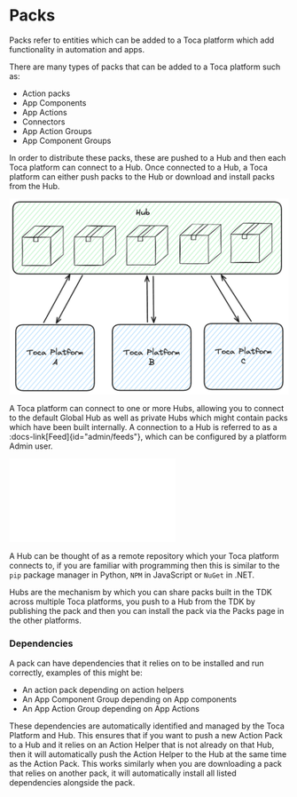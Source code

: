 # Packs

Packs refer to entities which can be added to a Toca platform which add functionality in automation and apps.

There are many types of packs that can be added to a Toca platform such as:
- Action packs
- App Components
- App Actions
- Connectors
- App Action Groups
- App Component Groups

In order to distribute these packs, these are pushed to a Hub and then each Toca platform can connect to a Hub. Once connected to a Hub, a Toca platform can either push packs to the Hub or download and install packs from the Hub.

![Hub Diagram](/src/assets/hub.png)

A Toca platform can connect to one or more Hubs, allowing you to connect to the default Global Hub as well as private Hubs which might contain packs which have been built internally. A connection to a Hub is referred to as a :docs-link[Feed]{id="admin/feeds"}, which can be configured by a platform Admin user.

![Possible Hub Configuration](/src/assets/hub_arrangements.md)

A Hub can be thought of as a remote repository which your Toca platform connects to, if you are familiar with programming then this is similar to the `pip` package manager in Python, `NPM` in JavaScript or `NuGet` in .NET.

Hubs are the mechanism by which you can share packs built in the TDK across multiple Toca platforms, you push to a Hub from the TDK by publishing the pack and then you can install the pack via the Packs page in the other platforms.

### Dependencies

A pack can have dependencies that it relies on to be installed and run correctly, examples of this might be:
- An action pack depending on action helpers
- An App Component Group depending on App components
- An App Action Group depending on App Actions

These dependencies are automatically identified and managed by the Toca Platform and Hub. This ensures that if you want to push a new Action Pack to a Hub and it relies on an Action Helper that is not already on that Hub, then it will automatically push the Action Helper to the Hub at the same time as the Action Pack. This works similarly when you are downloading a pack that relies on another pack, it will automatically install all listed dependencies alongside the pack. 
